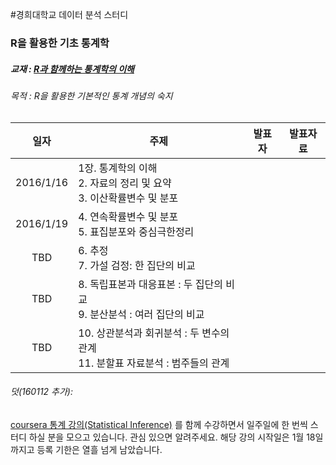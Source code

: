 #경희대학교 데이터 분석 스터디
### R을 활용한 기초 통계학

##### 교재 : [R과 함께하는 통계학의 이해](http://www.bigbook.or.kr/bbs/bbs/board.php?bo_table=bo16&wr_id=5)

###### 목적 : R을 활용한 기본적인 통계 개념의 숙지


| 일자 | 주제 |	발표자 | 발표자료 |
|:-------:|-----------------|:--------:|:--------:|
|2016/1/16| 1장. 통계학의 이해</br> 2. 자료의 정리 및 요약</br>3. 이산확률변수 및 분포|          |           |
|2016/1/19|4. 연속확률변수 및 분포</br>5. 표집분포와 중심극한정리|||
|TBD|6. 추정</br>7. 가설 검정: 한 집단의 비교|||
|TBD|8. 독립표본과 대응표본 : 두 집단의 비교 </br> 9. 분산분석 : 여러 집단의 비교|||
|TBD|10. 상관분석과 회귀분석 : 두 변수의 관계 </br> 11. 분할표 자료분석 : 범주들의 관계|||

###### 덧(160112 추가):  
[coursera 통계 강의(Statistical Inference)](https://www.coursera.org/learn/statistical-inference/) 를 함께 수강하면서 일주일에 한 번씩 스터디 하실 분을 모으고 있습니다. 관심 있으면 알려주세요. 해당 강의 시작일은 1월 18일까지고 등록 기한은 열흘 넘게 남았습니다.